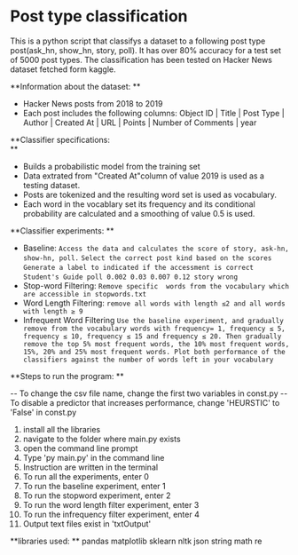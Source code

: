 # Post type classification

This is a python script that classifys a dataset to a  following post type post(ask_hn, show_hn, story, poll). It has over 80% accuracy for a test set of 5000 post types.
The classification has been tested on Hacker News dataset fetched form kaggle.

**Information about the dataset:
**
- Hacker News posts from 2018 to 2019 
- Each post includes the following columns:
 Object ID | Title | Post Type | Author | Created At | URL | Points | Number of  Comments | year

**Classifier specifications:  
**
- Builds a probabilistic model from the training set
- Data extrated from "Created At"column of value 2019 is used as a testing dataset.
- Posts are tokenized and the resulting word set is used as vocabulary.
- Each word in the vocablary set  its frequency and its conditional probability are calculated and a smoothing of value 0.5 is used.

**Classifier experiments:
**
- Baseline:
`Access the data and calculates the score of story, ask-hn, show-hn, poll.`
`Select the correct post kind based on the scores`
`Generate a label to indicated if the accessment is correct`
`Student's Guide poll 0.002 0.03 0.007 0.12 story wrong`
- Stop-word Filtering:
`Remove specific  words from the vocabulary which are accessible in stopwords.txt`
- Word Length Filtering:
`remove all words with length ≤2 and all words with length ≥ 9`
- Infrequent Word Filtering
`Use the baseline experiment, and gradually remove from the vocabulary words with frequency= 1, frequency ≤ 5, frequency ≤ 10, frequency ≤ 15 and frequency ≤ 20. Then gradually remove the top 5% most frequent words, the 10% most frequent words, 15%, 20% and 25% most frequent words. Plot both performance of the classifiers against the number of words left in your vocabulary`

**Steps to run the program:
**

-- To change the csv file name, change the first two variables in const.py
-- To disable a predictor that increases performance, change 'HEURSTIC' to 'False'
in const.py

1. install all the libraries
2. navigate to the folder where main.py exists
3. open the command line prompt
4. Type 'py main.py' in the command line
5. Instruction are written in the terminal
6. To run all the experiments, enter 0
7. To run the baseline experiment, enter 1
8. To run the stopword experiment, enter 2
9. To run the word length filter experiment, enter 3
10. To run the infrequency filter experiment, enter 4
11. Output text files exist in 'txtOutput'

**libraries used:
**
pandas
matplotlib
sklearn
nltk
json
string
math
re
